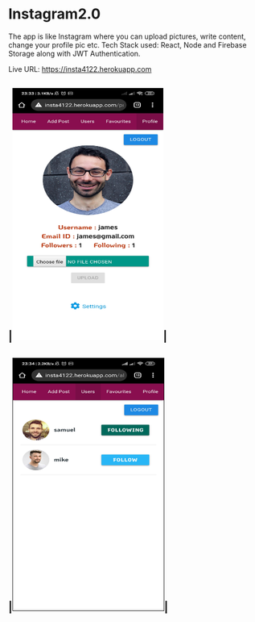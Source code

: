 # Instagram2.0
The app is like Instagram where you can upload pictures, write content, change your profile pic etc. Tech Stack used: React, Node and Firebase Storage along with JWT Authentication.

Live URL: https://insta4122.herokuapp.com

<!-- ![ScreenShot](https://raw.github.com/javed2214/Instagram-App/master/screenshots/ss-1.jpg) -->

|<img src="https://raw.githubusercontent.com/javed2214/Instagram-App/master/screenshots/ss-1.jpg" width="300" height="500">|
-
|<img src="https://raw.githubusercontent.com/javed2214/Instagram-App/master/screenshots/ss-4.jpg" width="300" height="500" border="1">|
-
